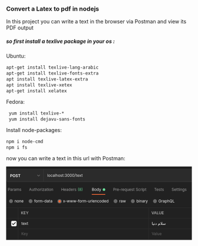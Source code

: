 ### Convert a Latex to pdf in nodejs

In this project you can write a text in the browser via Postman and view its PDF output 



##### so first install a texlive package in your os :

Ubuntu:

```
apt-get install texlive-lang-arabic
apt-get install texlive-fonts-extra
apt install texlive-latex-extra
apt install texlive-xetex
apt-get install xelatex
```
Fedora:
```
 yum install texlive-*
 yum install dejavu-sans-fonts
```

Install node-packages:

```
npm i node-cmd
npm i fs
```

now you can write a text in this url with Postman:

![alt text](https://github.com/erfan0798/convert-Latex-to-in-nodejs/blob/master/Latex-body-text6.png)





